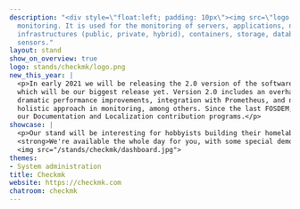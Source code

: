 ```yaml
---
description: "<div style=\"float:left; padding: 10px\"><img src=\"logo.png\" style=\"max-width: 400px\" /></div> Open source monitoring software developed in Python and C++ for IT Infrastructure
  monitoring. It is used for the monitoring of servers, applications, networks, cloud
  infrastructures (public, private, hybrid), containers, storage, databases and environment
  sensors."
layout: stand
show_on_overview: true
logo: stands/checkmk/logo.png
new_this_year: |
  <p>In early 2021 we will be releasing the 2.0 version of the software,
  which will be our biggest release yet. Version 2.0 includes an overhaul of the GUI,
  dramatic performance improvements, integration with Prometheus, and ntop for a more
  holistic approach in monitoring, among others. Since the last FOSDEM, we also released
  our Documentation and Localization contribution programs.</p>
showcase: |
  <p>Our stand will be interesting for hobbyists building their homelab or IT professionals who are managing their organization's infrastructure. At our stand we'll share some insights of what we learned in the field, explain some of our problem-solving approach in the job and show some demos. We'll also share how we are trying to bridge the gap between IT Ops and DevOps teams &mdash; two teams that historically have been working in silos &mdash; to improve collaboration. <br/>
  <strong>We're available the whole day for you, with some special demos scheduled.</strong></p>
  <img src="/stands/checkmk/dashboard.jpg">
themes:
- System administration
title: Checkmk
website: https://checkmk.com
chatroom: checkmk
---
```

